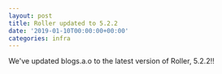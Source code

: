 ```yaml
---
layout: post
title: Roller updated to 5.2.2
date: '2019-01-10T00:00:00+00:00'
categories: infra
---
```

<p>We've updated blogs.a.o to the latest version of Roller, 5.2.2!!</p> 
  <p> </p> 
  <p> </p> 
  <p><br /></p>
